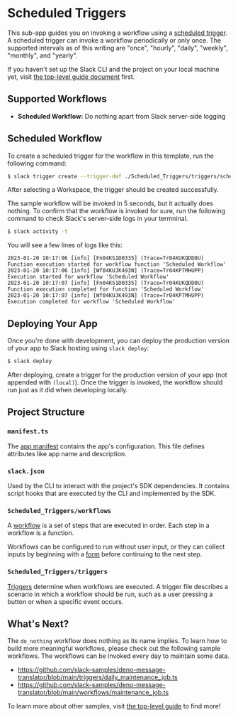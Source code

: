 # Scheduled Triggers

This sub-app guides you on invoking a workflow using a
[scheduled trigger](https://api.slack.com/future/triggers/scheduled). A
scheduled trigger can invoke a workflow periodically or only once. The supported
intervals as of this writing are "once", "hourly", "daily", "weekly", "monthly",
and "yearly".

If you haven't set up the Slack CLI and the project on your local machine yet,
visit [the top-level guide document](../README.md) first.

## Supported Workflows

- **Scheduled Workflow:** Do nothing apart from Slack server-side logging

## Scheduled Workflow

To create a scheduled trigger for the workflow in this template, run the
following command:

```zsh
$ slack trigger create --trigger-def ./Scheduled_Triggers/triggers/scheduled_only_once.ts
```

After selecting a Workspace, the trigger should be created successfully.

The sample workflow will be invoked in 5 seconds, but it actually does nothing.
To confirm that the workflow is invoked for sure, run the following command to
check Slack's server-side logs in your termninal.

```zsh
$ slack activity -t
```

You will see a few lines of logs like this:

```
2023-01-20 10:17:06 [info] [Fn04KS1D0335] (Trace=Tr04KUKQDD0U) Function execution started for workflow function 'Scheduled Workflow'
2023-01-20 10:17:06 [info] [Wf04KUJK493N] (Trace=Tr04KP7MHUPP) Execution started for workflow 'Scheduled Workflow'
2023-01-20 10:17:07 [info] [Fn04KS1D0335] (Trace=Tr04KUKQDD0U) Function execution completed for function 'Scheduled Workflow'
2023-01-20 10:17:07 [info] [Wf04KUJK493N] (Trace=Tr04KP7MHUPP) Execution completed for workflow 'Scheduled Workflow'
```

## Deploying Your App

Once you're done with development, you can deploy the production version of your
app to Slack hosting using `slack deploy`:

```zsh
$ slack deploy
```

After deploying, create a trigger for the production version of your app (not
appended with `(local)`). Once the trigger is invoked, the workflow should run
just as it did when developing locally.

## Project Structure

### `manifest.ts`

The [app manifest](https://api.slack.com/future/manifest) contains the app's
configuration. This file defines attributes like app name and description.

### `slack.json`

Used by the CLI to interact with the project's SDK dependencies. It contains
script hooks that are executed by the CLI and implemented by the SDK.

### `Scheduled_Triggers/workflows`

A [workflow](https://api.slack.com/future/workflows) is a set of steps that are
executed in order. Each step in a workflow is a function.

Workflows can be configured to run without user input, or they can collect
inputs by beginning with a [form](https://api.slack.com/future/forms) before
continuing to the next step.

### `Scheduled_Triggers/triggers`

[Triggers](https://api.slack.com/future/triggers) determine when workflows are
executed. A trigger file describes a scenario in which a workflow should be run,
such as a user pressing a button or when a specific event occurs.

## What's Next?

The `do_nothing` workflow does nothing as its name implies. To learn how to
build more meaningful workflows, please check out the following sample
workflows. The workflows can be invoked every day to maintain some data.

- https://github.com/slack-samples/deno-message-translator/blob/main/triggers/daily_maintenance_job.ts
- https://github.com/slack-samples/deno-message-translator/blob/main/workflows/maintenance_job.ts

To learn more about other samples, visit [the top-level guide](../README.md) to
find more!
